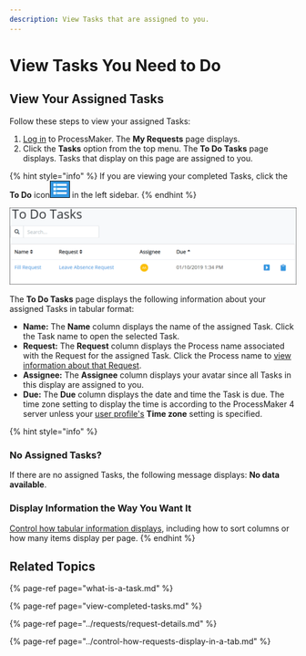 ```yaml
---
description: View Tasks that are assigned to you.
---
```


# View Tasks You Need to Do

## View Your Assigned Tasks

Follow these steps to view your assigned Tasks:

1. [Log in](../log-in.md#log-in) to ProcessMaker. The **My Requests** page displays.
2. Click the **Tasks** option from the top menu. The **To Do Tasks** page displays. Tasks that display on this page are assigned to you.

{% hint style="info" %}
If you are viewing your completed Tasks, click the **To Do** icon![](../../.gitbook/assets/to-do-icon-tasks.png) in the left sidebar.
{% endhint %}

![&quot;To Do Tasks&quot; page displays your assigned Tasks](../../.gitbook/assets/to-do-tasks-tasks.png)

The **To Do Tasks** page displays the following information about your assigned Tasks in tabular format:

* **Name:** The **Name** column displays the name of the assigned Task. Click the Task name to open the selected Task.
* **Request:** The **Request** column displays the Process name associated with the Request for the assigned Task. Click the Process name to [view information about that Request](../requests/request-details.md).
* **Assignee:** The **Assignee** column displays your avatar since all Tasks in this display are assigned to you.
* **Due:** The **Due** column displays the date and time the Task is due. The time zone setting to display the time is according to the ProcessMaker 4 server unless your [user profile's](../profile-settings.md#change-your-profile-settings) **Time zone** setting is specified.

{% hint style="info" %}
### No Assigned Tasks?

If there are no assigned Tasks, the following message displays: **No data available**.

### Display Information the Way You Want It

[Control how tabular information displays](../control-how-requests-display-in-a-tab.md), including how to sort columns or how many items display per page.
{% endhint %}

## Related Topics

{% page-ref page="what-is-a-task.md" %}

{% page-ref page="view-completed-tasks.md" %}

{% page-ref page="../requests/request-details.md" %}

{% page-ref page="../control-how-requests-display-in-a-tab.md" %}

